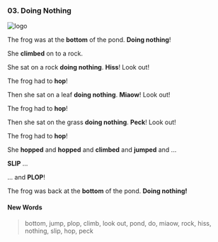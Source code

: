 ### 03. Doing Nothing

![logo](./03.Doing-Nothing.jpg)

The frog was at the **bottom** of the pond. **Doing nothing**!

She **climbed** on to a rock.

She sat on a rock **doing nothing**. **Hiss**! Look out!

The frog had to **hop**!

Then she sat on a leaf **doing nothing**. **Miaow**! Look out!

The frog had to **hop**!

Then she sat on the grass **doing nothing**. **Peck**! Look out!

The frog had to **hop**!

She **hopped** and **hopped** and **climbed** and **jumped** and ... 

**SLIP** ...

... and **PLOP**!

The frog was back at the **bottom** of the pond. **Doing nothing!**

#### New Words

> bottom, jump, plop, climb, look out, pond, do, miaow, rock, hiss, nothing, slip, hop, peck
